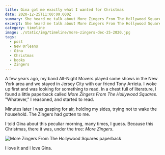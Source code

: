 ```yaml
---
title: Gina got me exactly what I wanted for Christmas
date: 2020-12-25T11:00:00.000Z
summary: She heard me talk about More Zingers From The Hollywood Squares, I didn't know I was dropping a hint.
excerpt: She heard me talk about More Zingers From The Hollywood Squares, I didn't know I was dropping a hint.
category: timeline
image: ./static/img/timeline/more-zingers-dec-25-2020.jpg
tags:
  - post 
  - New Orleans
  - Gina
  - Christmas
  - books
  - Zingers
---
```


A few years ago, my band All-Night Movers played some shows in the New York area and we stayed in Jersey City with our friend Tony Arrieta. I woke up first and was looking for something to read. In a chest full of literature, I found a little paperback called _More Zingers From The Hollywood Squares_. "Whatever," I reasoned, and started to read.

Minutes later I was gasping for air, holding my sides, trying not to wake the household. The Zingers had gotten to me.

I told Gina about this peculiar morning, many times, I guess. Because this Christmas, there it was, under the tree: _More Zingers_.

![More Zingers From The Hollywood Squares paperback](/static/img/timeline//more-zingers-dec-25-2020.jpg "More Zingers From The Hollywood Squares paperback")

I love it and I love Gina.